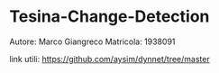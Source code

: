 # Tesina-Change-Detection
Autore: Marco Giangreco
Matricola: 1938091

link utili:
https://github.com/aysim/dynnet/tree/master
